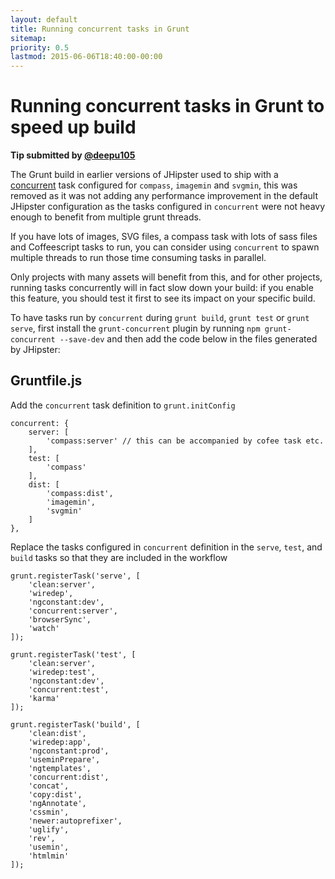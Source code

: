 ```yaml
---
layout: default
title: Running concurrent tasks in Grunt
sitemap:
priority: 0.5
lastmod: 2015-06-06T18:40:00-00:00
---
```


# Running concurrent tasks in Grunt to speed up build

__Tip submitted by [@deepu105](https://github.com/deepu105)__

The Grunt build in earlier versions of JHipster used to ship with a [concurrent](https://github.com/sindresorhus/grunt-concurrent) task configured for `compass`, `imagemin` and `svgmin`, this was removed as it was not adding any performance improvement in the default JHipster configuration as the tasks configured in `concurrent` were not heavy enough to benefit from multiple grunt threads.

If you have lots of images, SVG files, a compass task with lots of sass files and Coffeescript tasks to run, you can consider using `concurrent` to spawn multiple threads to run those time consuming tasks in parallel.

Only projects with many assets will benefit from this, and for other projects, running tasks concurrently will in fact slow down your build: if you enable this feature, you should test it first to see its impact on your specific build.

To have tasks run by `concurrent` during `grunt build`, `grunt test` or `grunt serve`, first install the `grunt-concurrent` plugin by running `npm grunt-concurrent --save-dev` and then add the code below in the files generated by JHipster:

## Gruntfile.js

Add the `concurrent` task definition to `grunt.initConfig`

    concurrent: {
        server: [
            'compass:server' // this can be accompanied by cofee task etc.
        ],
        test: [
            'compass'
        ],
        dist: [
            'compass:dist',
            'imagemin',
            'svgmin'
        ]
    },

Replace the tasks configured in `concurrent` definition in the `serve`, `test`, and `build` tasks so that they are included in the workflow

    grunt.registerTask('serve', [
        'clean:server',
        'wiredep',
        'ngconstant:dev',
        'concurrent:server',
        'browserSync',
        'watch'
    ]);

    grunt.registerTask('test', [
        'clean:server',
        'wiredep:test',
        'ngconstant:dev',
        'concurrent:test',
        'karma'
    ]);

    grunt.registerTask('build', [
        'clean:dist',
        'wiredep:app',
        'ngconstant:prod',
        'useminPrepare',
        'ngtemplates',
        'concurrent:dist',
        'concat',
        'copy:dist',
        'ngAnnotate',
        'cssmin',
        'newer:autoprefixer',
        'uglify',
        'rev',
        'usemin',
        'htmlmin'
    ]);
